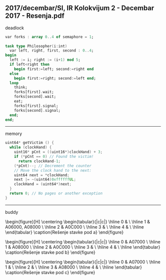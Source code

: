 2017/decembar/SI, IR Kolokvijum 2 - Decembar 2017 - Resenja.pdf
--------------------------------------------------------------------------------
deadlock
```ada
var forks : array 0..4 of semaphore = 1; 
 
task type Philosopher(i:int) 
  var left, right, first, second : 0..4; 
begin 
  left := i; right := (i+1) mod 5; 
  if left<right then 
    begin first:=left; second:=right end 
  else 
    begin first:=right; second:=left end; 
  loop 
    think; 
    forks[first].wait; 
    forks[second].wait; 
    eat; 
    forks[first].signal; 
    forks[second].signal; 
  end; 
end;
```

--------------------------------------------------------------------------------
memory
```cpp
uint64* getVictim () { 
  while (clockHand) { 
    uint16* pCnt = ((uint16*)clockHand) + 3; 
    if (*pCnt == 0) // Found the victim! 
      return clockHand-1; 
    (*pCnt)--; // Decrement the counter 
    // Move the clock hand to the next: 
    uint64 next = *clockHand; 
    next |= ~(uint64)0xffffffUL; 
    clockHand = (uint64*)next; 
  }   
  return 0; // No pages or another exception 
}
```

--------------------------------------------------------------------------------
buddy

\begin{figure}[H]
\centering
\begin{tabular}{|c|c|}
\hline
0 & \\
\hline
1 & A06000, A08000 \\
\hline
2 & A0C000 \\
\hline
3 & \\
\hline
4 & \\
\hline
\end{tabular}
\caption{Rešenje stavke pod a}
\end{figure}

\begin{figure}[H]
\centering
\begin{tabular}{|c|c|}
\hline
0 & A07000 \\
\hline
1 & A08000 \\
\hline
2 & A0C000 \\
\hline
3 & \\
\hline
4 & \\
\hline
\end{tabular}
\caption{Rešenje stavke pod b}
\end{figure}

\begin{figure}[H]
\centering
\begin{tabular}{|c|c|}
\hline
0 & A07000 \\
\hline
1 & \\
\hline
2 & \\
\hline
3 & A08000 \\
\hline
4 & \\
\hline
\end{tabular}
\caption{Rešenje stavke pod c}
\end{figure}
